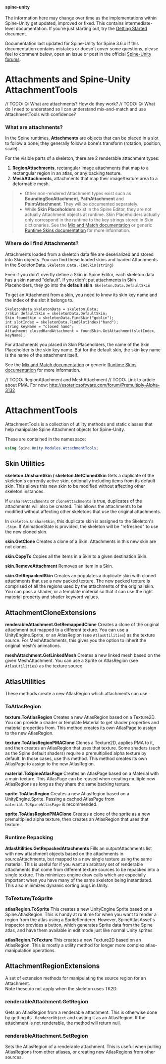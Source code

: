 #### spine-unity
The information here may change over time as the implementations within Spine-Unity get updated, improved or fixed.
This contains intermediate-level documentation. If you're just starting out, try the [Getting Started](/Getting-Started.md) document.

Documentation last updated for Spine-Unity for Spine 3.6.x
If this documentation contains mistakes or doesn't cover some questions, please feel to comment below, open an issue or post in the official [Spine-Unity forums](http://esotericsoftware.com/forum/viewforum.php?f=3). 

# Attachments and Spine-Unity AttachmentTools
// TODO: Q: What are attachments? How do they work?
// TODO: Q: What do I need to understand so I can understand mix-and-match and use AttachmentTools with confidence?

### What are attachments?
In the Spine runtimes, **Attachments** are objects that can be placed in a slot to follow a bone; they generally follow a bone's transform (rotation, position, scale).

For the visible parts of a skeleton, there are 2 renderable attachment types:
1. **RegionAttachments**, rectangular image attachments that map to a rectangular region in an atlas, or any backing texture.
2. **MeshAttachments**, attachments that map their image/texture area to a deformable mesh.

> - Other non-rendered Attachment types exist such as **BoundingBoxAttachment**, **PathAttachment** and **PointAttachment**. They will be documented separately.
> - While **Skin Placeholders** exist in the Spine Editor, they are not actually Attachment objects at runtime. Skin Placeholders actually only correspond in the runtime to the key strings stored in Skin dictionaries. See the [Mix and Match documentation](/Mix-and-Match.md) or generic [Runtime Skins documentation](http://esotericsoftware.com/spine-runtime-skins) for more information.

### Where do I find Attachments?
Attachments loaded from a skeleton data file are deserialized and stored into Skin objects.
You can find these loaded skins and loaded Attachments in the SkeletonData. `Skeleton.Data.FindSkin(string)`

Even if you don't overtly define a Skin in Spine Editor, each skeleton data has a skin named "default". If you didn't put attachments in Skin Placeholders, they go into the **default skin**. `Skeleton.Data.DefaultSkin`

To get an Attachment from a skin, you need to know its skin key name and the index of the slot it belongs to.
```
SkeletonData skeletonData = skeleton.Data;
//Skin defaultSkin = skeletonData.DefaultSkin;
Skin foundSkin = skeletonData.FindSkin("goblin");
int slotIndex = skeletonData.FindSlotIndex("hand");
string keyName = "closed hand";
Attachment closedHandAttachment = foundSkin.GetAttachment(slotIndex, keyName);
```

For attachments you placed in Skin Placeholders, the name of the Skin Placeholder is the skin key name.
But for the default skin, the skin key name is the name of the attachment itself.

See the [Mix and Match documentation](/Mix-and-Match.md) or generic [Runtime Skins documentation](http://esotericsoftware.com/spine-runtime-skins) for more information.
   

// TODO: RegionAttachment and MeshAttachment
// TODO: Link to article about PMA. For now: http://esotericsoftware.com/forum/Premultiply-Alpha-3132

# AttachmentTools

AttachmentTools is a collection of utility methods and static classes that help manipulate Spine Attachment objects for Spine-Unity.

These are contained in the namespace:
```csharp
using Spine.Unity.Modules.AttachmentTools;
```

## Skin Utilities ##
**skeleton.UnshareSkin / skeleton.GetClonedSkin**
Gets a duplicate of the skeleton's currently active skin, optionally including items from its default skin. This allows this new skin to be modified without affecting other skeleton instances.

If `unshareAttachments` or `cloneAttachments` is true, duplicates of the attachments will also be created. This allows the attachments to be modified without affecting other skeletons that use the original attachments.

In `skeleton.UnshareSkin`, this duplicate skin is assigned to the Skeleton's `.Skin`. If AnimationState is provided, the skeleton will be "refreshed" to use the new cloned skin.

**skin.GetClone**
Creates a clone of a Skin. Attachments in this new skin are not clones.

**skin.CopyTo**
Copies all the items in a Skin to a given destination Skin.

**skin.RemoveAttachment**
Removes an item in a Skin.

**skin.GetRepackedSkin**
Creates an populates a duplicate skin with cloned attachments that use a new packed texture. The new packed texture is comprised of all the regions used by the attachments of the original skin.
You can pass a shader, or a template material so that it can use the right material property and shader keyword values.


## AttachmentCloneExtensions ##
**renderableAttachment.GetRemappedClone**
Creates a clone of the original attachment but mapped to a different texture.
You can use a UnityEngine.Sprite, or an AtlasRegion (see `AtlasUtilities`) as the texture source.
For MeshAttachments, this gives you the option to inherit the original mesh's animations.

**meshAttachment.GetLinkedMesh**
Creates a new linked mesh based on the given MeshAttachment.
You can use a Sprite or AtlasRegion (see `AtlasUtilities`) as the texture source.

## AtlasUtilities ##
These methods create a new AtlasRegion which attachments can use.

### ToAtlasRegion ###
**texture.ToAtlasRegion**
Creates a new AtlasRegion based on a Texture2D. You can provide a shader or template Material to get shader properties and material properties from.
This method creates its own AtlasPage to assign to the new AtlasRegion.

**texture.ToAtlasRegionPMAClone**
Clones a Texture2D, applies PMA to it, and then creates an AtlasRegion that uses that texture.
Some shaders (such as the Spine default shaders) require a premultiplied alpha texture by default. In those cases, use this method.
This method creates its own AtlasPage to assign to the new AtlasRegion.

**material.ToSpineAtlasPage**
Creates an AtlasPage based on a Material with a main texture.
This AtlasPage can be reused when creating multiple new AtlasRegions as long as they share the same backing texture.

**sprite.ToAtlasRegion**
Creates a new AtlasRegion based on a UnityEngine.Sprite. 
Passing a cached AtlasPage from `material.ToSpineAtlasPage` is recommended.

**sprite.ToAtlasRegionPMAClone**
Creates a clone of the sprite as a new premultiplied alpha texture, then creates an AtlasRegion that uses that texture.
  
### Runtime Repacking ###
**AtlasUtilities.GetRepackedAttachments**
Fills an outputAttachments list with new attachment objects based on the attachments in sourceAttachments, but mapped to a new single texture using the same material.
This is useful for if you want an arbitrary set of renderable attachments that come from different texture sources to be repacked into a single texture. This minimizes engine draw calls which are especially important when you have many of the same skeleton being instantiated. This also minimizes dynamic sorting bugs in Unity.



### ToTexture/ToSprite ###
**atlasRegion.ToSprite**
This creates a new UnityEngine Sprite based on a Spine.AtlasRegion.
This is handy at runtime for when you want to render a region from the atlas using a SpriteRenderer.
However, SpineAtlasAsset's inspector provides a button, which generates Sprite data from the Spine atlas, and have them available in edit mode just like normal Unity sprites. 

**atlasRegion.ToTexture**
This creates a new Texture2D based on an AtlasRegion.
This is mostly a utility method for longer more complex atlas-manipulation operations.

## AttachmentRegionExtensions ##
A set of extension methods for manipulating the source region for an Attachment.  
Note these do not apply when the skeleton uses TK2D.  

### renderableAttachment.GetRegion
Gets an AtlasRegion from a renderable attachment. This is otherwise done by getting its `.RendererObject` and casting it as an AtlasRegion.
If the attachment is not renderable, the method will return null.

### renderableAttachment.SetRegion
Sets the AtlasRegion of a renderable attachment. This is useful when pulling AtlasRegions from other atlases, or creating new AtlasRegions from other sources.